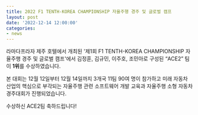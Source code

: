 ```yaml
---
title: 2022 F1 TENTH-KOREA CHAMPIONSHIP 자율주행 경주 및 글로벌 캠프
layout: post
date: '2022-12-14 12:00:00'
categories:
- news
---
```


라마다프라자 제주 호텔에서 개최된 '제1회 F1 TENTH-KOREA CHAMPIONSHIP 자율주행 경주 및 글로벌 캠프'에서 김정훈, 김규민, 이주호, 조민아로 구성된 “ACE2” 팀이 **1위**를 수상하였습니다. 

본 대회는 12월 12일부터 12월 14일까지 3개국 11팀 90여 명이 참가하고 미래 자동차 산업의 핵심으로 부각되는 자율주행 관련 소프트웨어 개발 교육과 자율주행 소형 자동차 경주대회가 진행되었습니다.

수상하신 ACE2팀 축하드립니다!

